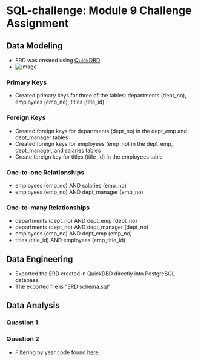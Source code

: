 # SQL-challenge: Module 9 Challenge Assignment
## Data Modeling
- ERD was created using [QuickDBD](https://app.quickdatabasediagrams.com/#/d/y8yFQ3)
- ![image](https://github.com/lvit001/sql-challenge/assets/140283164/a09af62e-9d77-4916-a30c-204c37fd7adc)
### Primary Keys
- Created primary keys for three of the tables: departments (dept_no), employees (emp_no), titles (title_id)
### Foreign Keys
- Created foreign keys for departments (dept_no) in the dept_emp and dept_manager tables
- Created foreign keys for employees (emp_no) in the dept_emp, dept_manager, and salaries tables
- Create foreign key for titles (title_id) in the employees table
### One-to-one Relationships
- employees (emp_no) AND salaries (emp_no)
- employees (emp_no) AND dept_manager (emp_no)
### One-to-many Relationships
- departments (dept_no) AND dept_emp (dept_no)
- departments (dept_no) AND dept_manager (dept_no)
- employees (emp_no) AND dept_emp (emp_no)
- titles (title_id) AND employees (emp_title_id)
## Data Engineering
- Exported the ERD created in QuickDBD directly into PostgreSQL database
- The exported file is "ERD schema.sql"
## Data Analysis
### Question 1
### Question 2
- Filtering by year code found [here](https://stackoverflow.com/questions/15817871/postgresql-filter-a-date-range).
